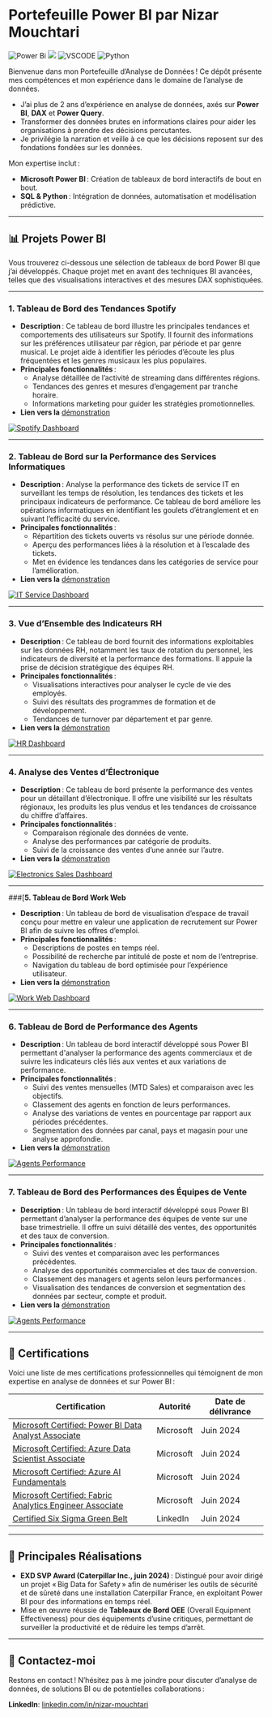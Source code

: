 # **Portefeuille Power BI par Nizar Mouchtari**

![Power Bi](https://img.shields.io/badge/power_bi-F2C811?style=for-the-badge&logo=powerbi&logoColor=black)
![](https://img.shields.io/badge/MySQL-00000F?style=for-the-badge&logo=mysql&logoColor=white)
![VSCODE](https://img.shields.io/badge/VSCode-0078D4?style=for-the-badge&logo=visual%20studio%20code&logoColor=white)
![Python](https://img.shields.io/badge/Python-3776AB?style=for-the-badge&logo=python&logoColor=white)

Bienvenue dans mon Portefeuille d’Analyse de Données ! Ce dépôt présente mes compétences et mon expérience dans le domaine de l’analyse de données.

- J’ai plus de 2 ans d’expérience en analyse de données, axés sur **Power BI**, **DAX** et **Power Query**.  
- Transformer des données brutes en informations claires pour aider les organisations à prendre des décisions percutantes.  
- Je privilégie la narration et veille à ce que les décisions reposent sur des fondations fondées sur les données.

Mon expertise inclut :

- **Microsoft Power BI** : Création de tableaux de bord interactifs de bout en bout.  
- **SQL & Python** : Intégration de données, automatisation et modélisation prédictive.  

---

## **📊 Projets Power BI**

Vous trouverez ci-dessous une sélection de tableaux de bord Power BI que j’ai développés. Chaque projet met en avant des techniques BI avancées, telles que des visualisations interactives et des mesures DAX sophistiquées.

---

### **1. Tableau de Bord des Tendances Spotify**
- **Description** : Ce tableau de bord illustre les principales tendances et comportements des utilisateurs sur Spotify. Il fournit des informations sur les préférences utilisateur par région, par période et par genre musical. Le projet aide à identifier les périodes d’écoute les plus fréquentées et les genres musicaux les plus populaires.
- **Principales fonctionnalités** :
  - Analyse détaillée de l’activité de streaming dans différentes régions.
  - Tendances des genres et mesures d’engagement par tranche horaire.
  - Informations marketing pour guider les stratégies promotionnelles.
- **Lien vers la**  [démonstration](https://app.powerbi.com/view?r=eyJrIjoiYTA1YzQ5MzYtNWEyOC00YTc0LTk2MDYtODQyNWU3Zjk4ZmI2IiwidCI6ImZkOWMxOGU5LTljZTktNDhjZC05NDQyLTc0YTkyZjg2NTlmNyJ9)

[![Spotify Dashboard](Images/spotify-dashboard.png)](https://app.powerbi.com/view?r=eyJrIjoiYTA1YzQ5MzYtNWEyOC00YTc0LTk2MDYtODQyNWU3Zjk4ZmI2IiwidCI6ImZkOWMxOGU5LTljZTktNDhjZC05NDQyLTc0YTkyZjg2NTlmNyJ9)

---

### **2. Tableau de Bord sur la Performance des Services Informatiques**
- **Description** : Analyse la performance des tickets de service IT en surveillant les temps de résolution, les tendances des tickets et les principaux indicateurs de performance. Ce tableau de bord améliore les opérations informatiques en identifiant les goulets d’étranglement et en suivant l’efficacité du service.
- **Principales fonctionnalités** :
  - Répartition des tickets ouverts vs résolus sur une période donnée.
  - Aperçu des performances liées à la résolution et à l’escalade des tickets.
  - Met en évidence les tendances dans les catégories de service pour l’amélioration.
- **Lien vers la**  [démonstration](https://app.powerbi.com/view?r=eyJrIjoiY2JjNDRlNGItMWZlNS00NjJiLTljODktMWE5YTg1NDBkYTExIiwidCI6ImZkOWMxOGU5LTljZTktNDhjZC05NDQyLTc0YTkyZjg2NTlmNyJ9)

[![IT Service Dashboard](Images/it-service-dashboard.png)](https://app.powerbi.com/view?r=eyJrIjoiY2JjNDRlNGItMWZlNS00NjJiLTljODktMWE5YTg1NDBkYTExIiwidCI6ImZkOWMxOGU5LTljZTktNDhjZC05NDQyLTc0YTkyZjg2NTlmNyJ9)

---

### **3. Vue d’Ensemble des Indicateurs RH**
- **Description** : Ce tableau de bord fournit des informations exploitables sur les données RH, notamment les taux de rotation du personnel, les indicateurs de diversité et la performance des formations. Il appuie la prise de décision stratégique des équipes RH.
- **Principales fonctionnalités** :
  - Visualisations interactives pour analyser le cycle de vie des employés.
  - Suivi des résultats des programmes de formation et de développement.
  - Tendances de turnover par département et par genre.
- **Lien vers la**  [démonstration](https://app.powerbi.com/view?r=eyJrIjoiOGY2YzcyZmQtMGU4YS00ZjllLWJkM2ItYjU4NWE5MzA3Y2MyIiwidCI6ImZkOWMxOGU5LTljZTktNDhjZC05NDQyLTc0YTkyZjg2NTlmNyJ9)

[![HR Dashboard](Images/hr-dashboard.png)](https://app.powerbi.com/view?r=eyJrIjoiOGY2YzcyZmQtMGU4YS00ZjllLWJkM2ItYjU4NWE5MzA3Y2MyIiwidCI6ImZkOWMxOGU5LTljZTktNDhjZC05NDQyLTc0YTkyZjg2NTlmNyJ9)

---

### **4. Analyse des Ventes d’Électronique**
- **Description** : Ce tableau de bord présente la performance des ventes pour un détaillant d’électronique. Il offre une visibilité sur les résultats régionaux, les produits les plus vendus et les tendances de croissance du chiffre d’affaires.
- **Principales fonctionnalités** :
  - Comparaison régionale des données de vente.
  - Analyse des performances par catégorie de produits.
  - Suivi de la croissance des ventes d’une année sur l’autre.
- **Lien vers la**  [démonstration](https://app.powerbi.com/view?r=eyJrIjoiOTU2NzE0NTYtMjFkYy00NDczLWE2NDUtODM5ZmFmZWIwYTRhIiwidCI6ImZkOWMxOGU5LTljZTktNDhjZC05NDQyLTc0YTkyZjg2NTlmNyJ9)

[![Electronics Sales Dashboard](Images/electronics-sales-dashboard.png)](https://app.powerbi.com/view?r=eyJrIjoiOTU2NzE0NTYtMjFkYy00NDczLWE2NDUtODM5ZmFmZWIwYTRhIiwidCI6ImZkOWMxOGU5LTljZTktNDhjZC05NDQyLTc0YTkyZjg2NTlmNyJ9)

---

###[**5. Tableau de Bord Work Web**
- **Description** : Un tableau de bord de visualisation d’espace de travail conçu pour mettre en valeur une application de recrutement sur Power BI afin de suivre les offres d’emploi.
- **Principales fonctionnalités** :
  - Descriptions de postes en temps réel.
  - Possibilité de recherche par intitulé de poste et nom de l’entreprise.
  - Navigation du tableau de bord optimisée pour l’expérience utilisateur.
- **Lien vers la**  [démonstration](https://app.powerbi.com/view?r=eyJrIjoiZGNjMTY1MGYtYjIwYy00MjE1LWJmZjMtNTE0MDQzODhlMDc2IiwidCI6ImZkOWMxOGU5LTljZTktNDhjZC05NDQyLTc0YTkyZjg2NTlmNyJ9)

[![Work Web Dashboard](Images/work-web-dashboard.png)](https://app.powerbi.com/view?r=eyJrIjoiZGNjMTY1MGYtYjIwYy00MjE1LWJmZjMtNTE0MDQzODhlMDc2IiwidCI6ImZkOWMxOGU5LTljZTktNDhjZC05NDQyLTc0YTkyZjg2NTlmNyJ9)

---

### **6. Tableau de Bord de Performance des Agents**
- **Description** : Un tableau de bord interactif développé sous Power BI permettant d'analyser la performance des agents commerciaux et de suivre les indicateurs clés liés aux ventes et aux variations de performance.
- **Principales fonctionnalités** :
  - Suivi des ventes mensuelles (MTD Sales) et comparaison avec les objectifs.
  - Classement des agents en fonction de leurs performances.
  - Analyse des variations de ventes en pourcentage par rapport aux périodes précédentes.
  - Segmentation des données par canal, pays et magasin pour une analyse approfondie.
- **Lien vers la**  [démonstration](https://app.powerbi.com/view?r=eyJrIjoiNWU4MDI2ZTYtZmZiZS00YjRhLTk1ZWItYTUyMTc1NDg1MzZjIiwidCI6ImZkOWMxOGU5LTljZTktNDhjZC05NDQyLTc0YTkyZjg2NTlmNyJ9)

[![Agents Performance](Images/agents-performance.png)](https://app.powerbi.com/view?r=eyJrIjoiNWU4MDI2ZTYtZmZiZS00YjRhLTk1ZWItYTUyMTc1NDg1MzZjIiwidCI6ImZkOWMxOGU5LTljZTktNDhjZC05NDQyLTc0YTkyZjg2NTlmNyJ9)

---

### **7. Tableau de Bord des Performances des Équipes de Vente**
- **Description** : Un tableau de bord interactif développé sous Power BI permettant d’analyser la performance des équipes de vente sur une base trimestrielle. Il offre un suivi détaillé des ventes, des opportunités et des taux de conversion.
- **Principales fonctionnalités** :
  - Suivi des ventes  et comparaison avec les performances précédentes.
  - Analyse des opportunités commerciales et des taux de conversion.
  - Classement des managers et agents selon leurs performances .
  - Visualisation des tendances de conversion et segmentation des données par secteur, compte et produit.
- **Lien vers la**  [démonstration](https://app.powerbi.com/view?r=eyJrIjoiNTY1ODY2N2MtZTBhYy00OGQwLWFiMzMtYTVjYjM4OGRhNDFjIiwidCI6ImZkOWMxOGU5LTljZTktNDhjZC05NDQyLTc0YTkyZjg2NTlmNyJ9)

[![Agents Performance](Images/sales-teams-performance-dashboard.png)](https://app.powerbi.com/view?r=eyJrIjoiNTY1ODY2N2MtZTBhYy00OGQwLWFiMzMtYTVjYjM4OGRhNDFjIiwidCI6ImZkOWMxOGU5LTljZTktNDhjZC05NDQyLTc0YTkyZjg2NTlmNyJ9)

---

## **📜 Certifications**

Voici une liste de mes certifications professionnelles qui témoignent de mon expertise en analyse de données et sur Power BI :

| **Certification**                                 | **Autorité**         | **Date de délivrance** |
|---------------------------------------------------|----------------------|------------------------|
| [Microsoft Certified: Power BI Data Analyst Associate](https://learn.microsoft.com/api/credentials/share/en-us/nizar-mouchtari/59AD15EC9299E2B2) | Microsoft            | Juin 2024              |
| [Microsoft Certified: Azure Data Scientist Associate](https://learn.microsoft.com/en-us/users/nizar-mouchtari/credentials/57df0812dbb81991) | Microsoft             | Juin 2024              |
| [Microsoft Certified: Azure AI Fundamentals](https://learn.microsoft.com/en-us/users/nizar-mouchtari/credentials/a55fd5167bb3ebb6) | Microsoft  | Juin 2024              |
| [Microsoft Certified: Fabric Analytics Engineer Associate](https://learn.microsoft.com/en-us/users/nizar-mouchtari/credentials/fa3adc3d1c72ff7) | Microsoft | Juin 2024              |
| [Certified Six Sigma Green Belt](https://www.linkedin.com/learning/certificates/six-sigma-green-belt) | LinkedIn             | Juin 2024              |

---

## **🌟 Principales Réalisations**

- **EXD SVP Award (Caterpillar Inc., juin 2024)** : Distingué pour avoir dirigé un projet « Big Data for Safety » afin de numériser les outils de sécurité et de sûreté dans une installation Caterpillar France, en exploitant Power BI pour des informations en temps réel.
- Mise en œuvre réussie de **Tableaux de Bord OEE** (Overall Equipment Effectiveness) pour des équipements d’usine critiques, permettant de surveiller la productivité et de réduire les temps d’arrêt.

---

## **🔗 Contactez-moi**

Restons en contact ! N’hésitez pas à me joindre pour discuter d’analyse de données, de solutions BI ou de potentielles collaborations :

**LinkedIn**: [linkedin.com/in/nizar-mouchtari](https://linkedin.com/in/nizar-mouchtari)
